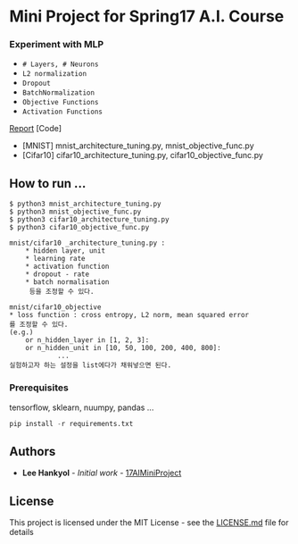 # Mini Project for Spring17 A.I. Course

### Experiment with MLP
* `# Layers, # Neurons`
* `L2 normalization`
* `Dropout`
* `BatchNormalization`
* `Objective Functions`
* `Activation Functions`

[Report](https://github.com/miroblog/AI2017SpringMiniProject/blob/master/AI17S_Report.pdf)
[Code]
* [MNIST] mnist_architecture_tuning.py, mnist_objective_func.py
* [Cifar10] cifar10_architecture_tuning.py, cifar10_objective_func.py   

## How to run ...

```
$ python3 mnist_architecture_tuning.py
$ python3 mnist_objective_func.py
$ python3 cifar10_architecture_tuning.py 
$ python3 cifar10_objective_func.py

mnist/cifar10 _architecture_tuning.py :  
	* hidden layer, unit 
	* learning rate
	* activation function
	* dropout - rate
	* batch normalisation
	 등을 조정할 수 있다.	
	
mnist/cifar10_objective
* loss function : cross entropy, L2 norm, mean squared error
를 조정할 수 있다.
(e.g.)
	or n_hidden_layer in [1, 2, 3]: 
	or n_hidden_unit in [10, 50, 100, 200, 400, 800]:
			...
실험하고자 하는 설정을 list에다가 채워넣으면 된다.

```

### Prerequisites

tensorflow, sklearn, nuumpy, pandas ...

```python
pip install -r requirements.txt
```

## Authors

* **Lee Hankyol** - *Initial work* - [17AIMiniProject](https://github.com/miroblog/AI2017SpringMiniProject)

## License

This project is licensed under the MIT License - see the [LICENSE.md](LICENSE.md) file for details
